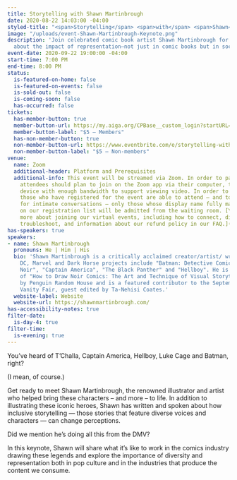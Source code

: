 ```yaml
---
title: Storytelling with Shawn Martinbrough
date: 2020-08-22 14:03:00 -04:00
styled-title: "<span>Storytelling</span> <span>with</span> <span>Shawn</span> <span>Martinbrough</span>"
image: "/uploads/event-Shawn-Martinbrough-Keynote.png"
description: 'Join celebrated comic book artist Shawn Martinbrough for a discussion
  about the impact of representation—not just in comic books but in society. '
event-date: 2020-09-22 19:00:00 -04:00
start-time: 7:00 PM
end-time: 8:00 PM
status:
  is-featured-on-home: false
  is-featured-on-events: false
  is-sold-out: false
  is-coming-soon: false
  has-occurred: false
tickets:
  has-member-button: true
  member-button-url: https://my.aiga.org/CPBase__custom_login?startURL=%2Fsetup%2Fsecur%2FRemoteAccessAuthorizationPage.apexp%3Fsource%3DCAAAAXQYHPs1ME8wMUgwMDAwMDA0Qzk1AAAA4jOLMF6i6d8hQ8b0A2fZwdJk-0OYBhHJptaFS4GLo8ANQs5ROBIBCEdp4tti91owO7Jw9jfJ-IwKg-8bmay-Eqnt7CxL-dgt4v0sOjfChSX7hT1gFHfKANFEEZObRHkmX4G5I5fH6_Jz0u6KShHrj5WbOqy-bvKa7NP31p8lLiavSgKmArbfR6H0bceNIknFJl_p00O3MbclHGq7X1_BElGK-oMqfQs9gyCT-Bss-X9yXIL0Zd5fc4NT8tz5exlqb4oiBT0sTBFa-Q82fkMToDy018S8QyqJKrR95X2YHtNHkhhcy3AdSOMpaOKVlLVoWczIQ8l2lkWsni1Guv2pxGoHqczXtyKh8xbDIOraVv7hI578GLc3iWZ3SnuSh3e49R-816mBoA3urTQVtwAs_wqUnC1Fmzxw_UZLXraAp3ln7dfFeSQMEJiUNWcA0bDsh5aTIywV1RPliaHR3dOdFE5jI1csI94ESlwedjvmTrPLCHJ3XYYkgHlTQqE-Pp59pI56cGbRindcM_O596VDdlSazerCNOsylvKsfdbSoyoHNxcKZQkXsAaTjCxjkNQVrZVq8-VYu-wfwsbXUXUuBK2Hl5iheBW_7mLs_jtplItZBTJt0yUXU5nrmNBIRoRoNvYChfwAPVdUzRXB8IcrJeNjeBLgTm_Lw42OnkDzmGai0xNjtmunAIBCQGcsI049V4aa5bWHq8WyxpDWiWcZ2-il5kX5noeElYMNazZwgDyQss3dtQ56fnbKm_Hrv2ItRWDwA56N_e5cFej2fX2M6Afee8nKiNasvd6T74FoAd-tTCENaMP-D0OCXVN4YE2t_F0H9haZIv9Th7yLKPxw0294SAzSugYA1n1URoaceVsT9BpJ7_dY1OChBrTtJNejDWYa14iH32iZ4jcG6Llmtm4%253D
  member-button-label: "$5 — Members"
  has-non-member-button: true
  non-member-button-url: https://www.eventbrite.com/e/storytelling-with-shawn-martinbrough-tickets-117860874047
  non-member-button-label: "$5 — Non-members"
venue:
  name: Zoom
  additional-header: Platform and Prerequisites
  additional-info: This event will be streamed via Zoom. In order to participate fully,
    attendees should plan to join on the Zoom app via their computer, tablet, or mobile
    device with enough bandwidth to support viewing video. In order to ensure only
    those who have registered for the event are able to attend — and to create space
    for intimate conversations — only those whose display name fully matches the name
    on our registration list will be admitted from the waiting room. [You can find
    more about joining our virtual events, including how to connect, directions to
    troubleshoot, and information about our refund policy in our FAQ.](/faqs/)
has-speakers: true
speakers:
- name: Shawn Martinbrough
  pronouns: He | Him | His
  bio: 'Shawn Martinbrough is a critically acclaimed creator/artist/ writer whose
    DC, Marvel and Dark Horse projects include "Batman: Detective Comics", "Luke Cage
    Noir", "Captain America", "The Black Panther" and "Hellboy". He is the author
    of "How to Draw Noir Comics: The Art and Technique of Visual Storytelling" published
    by Penguin Random House and is a featured contributor to the September issue of
    Vanity Fair, guest edited by Ta-Nehisi Coates.'
  website-label: Website
  website-url: https://shawnmartinbrough.com/
has-accessibility-notes: true
filter-date:
  is-day-4: true
filter-time:
  is-evening: true
---
```


You’ve heard of T’Challa, Captain America, Hellboy, Luke Cage and Batman, right?

(I mean, of course.)

Get ready to meet Shawn Martinbrough, the renowned illustrator and artist who helped bring these characters – and more –  to life. In addition to illustrating these iconic heroes, Shawn has written and spoken about how inclusive storytelling — those stories that feature diverse voices and characters — can change perceptions. 

Did we mention he’s doing all this from the DMV?

In this keynote, Shawn will share what it’s like to work in the comics industry drawing these legends and explore the importance of diversity and representation both in pop culture and in the industries that produce the content we consume. 